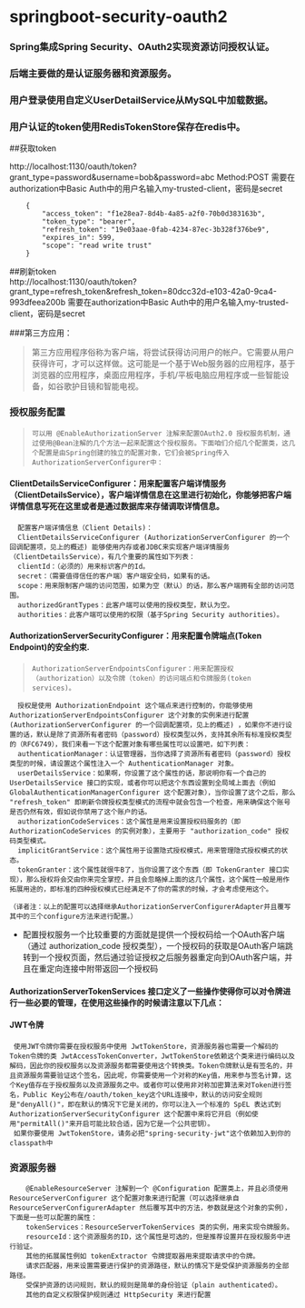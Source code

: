 # springboot-security-oauth2
### Spring集成Spring Security、OAuth2实现资源访问授权认证。
### 后端主要做的是认证服务器和资源服务。
### 用户登录使用自定义UserDetailService从MySQL中加载数据。
### 用户认证的token使用RedisTokenStore保存在redis中。


##获取token


http://localhost:1130/oauth/token?grant_type=password&username=bob&password=abc
Method:POST
需要在authorization中Basic Auth中的用户名输入my-trusted-client，密码是secret

        {
            "access_token": "f1e28ea7-8d4b-4a85-a2f0-70b0d383163b",
            "token_type": "bearer",
            "refresh_token": "19e03aae-0fab-4234-87ec-3b328f376be9",
            "expires_in": 599,
            "scope": "read write trust"
        }
##刷新token   
http://localhost:1130/oauth/token?grant_type=refresh_token&refresh_token=80dcc32d-e103-42a0-9ca4-993dfeea200b
需要在authorization中Basic Auth中的用户名输入my-trusted-client，密码是secret



###第三方应用：
    
>第三方应用程序俗称为客户端，将尝试获得访问用户的帐户。它需要从用户获得许可，才可以这样做。这可能是一个基于Web服务器的应用程序，基于浏览器的应用程序，桌面应用程序，手机/平板电脑应用程序或一些智能设备，如谷歌护目镜和智能电视。


### 授权服务配置

>     可以用 @EnableAuthorizationServer 注解来配置OAuth2.0 授权服务机制，通过使用@Bean注解的几个方法一起来配置这个授权服务。下面咱们介绍几个配置类，这几个配置是由Spring创建的独立的配置对象，它们会被Spring传入AuthorizationServerConfigurer中：
     
####  ClientDetailsServiceConfigurer：用来配置客户端详情服务（ClientDetailsService），客户端详情信息在这里进行初始化，你能够把客户端详情信息写死在这里或者是通过数据库来存储调取详情信息。

      配置客户端详情信息（Client Details)：
      ClientDetailsServiceConfigurer (AuthorizationServerConfigurer 的一个回调配置项，见上的概述) 能够使用内存或者JDBC来实现客户端详情服务（ClientDetailsService），有几个重要的属性如下列表：
      clientId：（必须的）用来标识客户的Id。
      secret：（需要值得信任的客户端）客户端安全码，如果有的话。
      scope：用来限制客户端的访问范围，如果为空（默认）的话，那么客户端拥有全部的访问范围。
      authorizedGrantTypes：此客户端可以使用的授权类型，默认为空。
      authorities：此客户端可以使用的权限（基于Spring Security authorities）。
        


####  AuthorizationServerSecurityConfigurer：用来配置令牌端点(Token Endpoint)的安全约束.
      
     
        
>     AuthorizationServerEndpointsConfigurer：用来配置授权（authorization）以及令牌（token）的访问端点和令牌服务(token services)。


      授权是使用 AuthorizationEndpoint 这个端点来进行控制的，你能够使用 AuthorizationServerEndpointsConfigurer 这个对象的实例来进行配置(AuthorizationServerConfigurer 的一个回调配置项，见上的概述) ，如果你不进行设置的话，默认是除了资源所有者密码（password）授权类型以外，支持其余所有标准授权类型的（RFC6749），我们来看一下这个配置对象有哪些属性可以设置吧，如下列表：
      authenticationManager：认证管理器，当你选择了资源所有者密码（password）授权类型的时候，请设置这个属性注入一个 AuthenticationManager 对象。
      userDetailsService：如果啊，你设置了这个属性的话，那说明你有一个自己的 UserDetailsService 接口的实现，或者你可以把这个东西设置到全局域上面去（例如 GlobalAuthenticationManagerConfigurer 这个配置对象），当你设置了这个之后，那么 "refresh_token" 即刷新令牌授权类型模式的流程中就会包含一个检查，用来确保这个账号是否仍然有效，假如说你禁用了这个账户的话。
      authorizationCodeServices：这个属性是用来设置授权码服务的（即 AuthorizationCodeServices 的实例对象），主要用于 "authorization_code" 授权码类型模式。
      implicitGrantService：这个属性用于设置隐式授权模式，用来管理隐式授权模式的状态。
      tokenGranter：这个属性就很牛B了，当你设置了这个东西（即 TokenGranter 接口实现），那么授权将会交由你来完全掌控，并且会忽略掉上面的这几个属性，这个属性一般是用作拓展用途的，即标准的四种授权模式已经满足不了你的需求的时候，才会考虑使用这个。
    
    （译者注：以上的配置可以选择继承AuthorizationServerConfigurerAdapter并且覆写其中的三个configure方法来进行配置。）
 
    
-    配置授权服务一个比较重要的方面就是提供一个授权码给一个OAuth客户端（通过 authorization_code 授权类型），一个授权码的获取是OAuth客户端跳转到一个授权页面，然后通过验证授权之后服务器重定向到OAuth客户端，并且在重定向连接中附带返回一个授权码



#### AuthorizationServerTokenServices 接口定义了一些操作使得你可以对令牌进行一些必要的管理，在使用这些操作的时候请注意以下几点：
        



#### JWT令牌 
     使用JWT令牌你需要在授权服务中使用 JwtTokenStore，资源服务器也需要一个解码的Token令牌的类 JwtAccessTokenConverter，JwtTokenStore依赖这个类来进行编码以及解码，因此你的授权服务以及资源服务都需要使用这个转换类。Token令牌默认是有签名的，并且资源服务需要验证这个签名，因此呢，你需要使用一个对称的Key值，用来参与签名计算，这个Key值存在于授权服务以及资源服务之中。或者你可以使用非对称加密算法来对Token进行签名，Public Key公布在/oauth/token_key这个URL连接中，默认的访问安全规则是"denyAll()"，即在默认的情况下它是关闭的，你可以注入一个标准的 SpEL 表达式到 AuthorizationServerSecurityConfigurer 这个配置中来将它开启（例如使用"permitAll()"来开启可能比较合适，因为它是一个公共密钥）。
     如果你要使用 JwtTokenStore，请务必把"spring-security-jwt"这个依赖加入到你的classpath中
    
    
    
### 资源服务器

        @EnableResourceServer 注解到一个 @Configuration 配置类上，并且必须使用 ResourceServerConfigurer 这个配置对象来进行配置（可以选择继承自 ResourceServerConfigurerAdapter 然后覆写其中的方法，参数就是这个对象的实例），下面是一些可以配置的属性：
        tokenServices：ResourceServerTokenServices 类的实例，用来实现令牌服务。
        resourceId：这个资源服务的ID，这个属性是可选的，但是推荐设置并在授权服务中进行验证。
        其他的拓展属性例如 tokenExtractor 令牌提取器用来提取请求中的令牌。
        请求匹配器，用来设置需要进行保护的资源路径，默认的情况下是受保护资源服务的全部路径。
        受保护资源的访问规则，默认的规则是简单的身份验证（plain authenticated）。
        其他的自定义权限保护规则通过 HttpSecurity 来进行配置    
